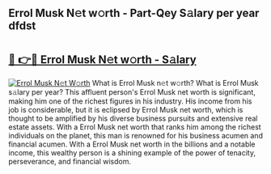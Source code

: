 ## Errol Musk N𝚎t w𝚘rth - Part-Qey S𝚊lary per year dfdst

# <h2><a href="http://gc1kdp.nevu.top/?p=Errol+Musk">🔗 👉🔴 Errol Musk N𝚎t w𝚘rth - S𝚊lary</a></h2>

[![Errol Musk N𝚎t W𝚘rth](https://i.imgur.com/Oavwk0R.jpeg)](http://gc1kdp.nevu.top/?p=Errol+Musk)
What is Errol Musk n𝚎t w𝚘rth? What is Errol Musk s𝚊lary per year?
This affluent person's Errol Musk net worth is significant, making him one of the richest figures in his industry. His income from his job is considerable, but it is eclipsed by Errol Musk net worth, which is thought to be amplified by his diverse business pursuits and extensive real estate assets. With a Errol Musk net worth that ranks him among the richest individuals on the planet, this man is renowned for his business acumen and financial acumen. With a Errol Musk net worth in the billions and a notable income, this wealthy person is a shining example of the power of tenacity, perseverance, and financial wisdom.
